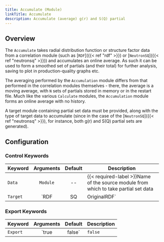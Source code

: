 ```yaml
---
title: Accumulate (Module)
linkTitle: Accumulate
description: Accumulate (average) g(r) and S(Q) partial
---
```


## Overview

The `Accumulate` takes radial distribution function or structure factor data from a correlation module (such as [`RDF`]({{< ref "rdf" >}}) or [`NeutronSQ`]({{< ref "neutronsq" >}})) and accumulates an online average. As such it can be used to form a smoothed set of partials (and their total) for further analysis, saving to plot in production-quality graphs etc.

The averaging performed by the `Accumulation` module differs from that performed in the correlation modules themselves - there, the average is a moving average, with `N` sets of partials stored in memory or in the restart file. Much like the various `Calculate` modules, the `Accumulation` module forms an online average with no history.

A target module containing partial set data must be provided, along with the type of target data to accumulate (since in the case of the [`NeutronSQ`]({{< ref "neutronsq" >}}), for instance, both g(r) and S(Q) partial sets are generated).

## Configuration

### Control Keywords

|Keyword|Arguments|Default|Description|
|:------|:--:|:-----:|-----------|
|`Data`|`Module`|--|{{< required-label >}}Name of the source module from which to take partial set data|
|`Target`|`RDF|SQ|OriginalRDF`|`RDF`|Partial set type to take from the target module. Not all partial set types are relevant to all target module types - e.g. `SQ` has no meaning for an [`RDF`]({{< ref "rdf" >}}) module, but both `RDF` and `SQ` are relevant for an [`XRqySQ`]({{< ref "xraysq" >}}) module. The `OriginalRDF` option is specific to the [`RDF`]({{< ref "rdf" >}}) module, and refers to the as-calculated partials before any intramolecular broadening has been applied.

### Export Keywords

|Keyword|Arguments|Default|Description|
|:------|:--:|:-----:|-----------|
|`Export`|`true|false`|`false`|Whether to save accumulated partials to disk after calculation. A separate file is written for each individual atomic partial between types $i$ and $j$, as well as the summed total.|
